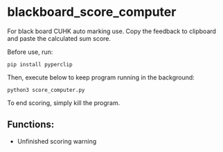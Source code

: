 # blackboard_score_computer
For black board CUHK auto marking use. Copy the feedback to clipboard and paste the calculated sum score.

Before use, run: 

``pip install pyperclip``

Then, execute below to keep program running in the background:

``python3 score_computer.py``

To end scoring, simply kill the program.

## Functions:
- Unfinished scoring warning
